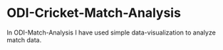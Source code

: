 # ODI-Cricket-Match-Analysis
In ODI-Match-Analysis I have used simple data-visualization to analyze match data.
